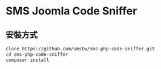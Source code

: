 SMS Joomla Code Sniffer
=======================

## 安裝方式

```bash
clone https://github.com/smstw/sms-php-code-sniffer.git
cd sms-php-code-sniffer
composer install
```
